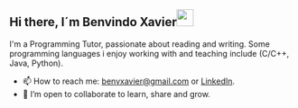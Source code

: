 ## Hi there, I´m Benvindo Xavier<img src="https://media.giphy.com/media/hvRJCLFzcasrR4ia7z/giphy.gif" width="30">

I'm a Programming Tutor, passionate about reading and writing. Some programming languages i enjoy working with and 
teaching include (C/C++, Java, Python).

- 📫 How to reach me: benvxavier@gmail.com or [LinkedIn](https://www.linkedin.com/in/benvindo-xavier-07935a268/).
- 👯 I’m open to collaborate to learn, share and grow.
